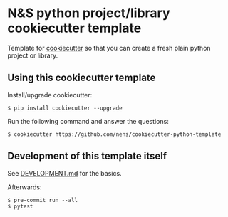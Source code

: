 # N&S python project/library cookiecutter template

Template for [cookiecutter](https://cookiecutter.readthedocs.io) so that
you can create a fresh plain python project or library.


## Using this cookiecutter template

Install/upgrade cookiecutter:

    $ pip install cookiecutter --upgrade

Run the following command and answer the questions:

    $ cookiecutter https://github.com/nens/cookiecutter-python-template


## Development of this template itself

See [DEVELOPMENT.md](./DEVELOPMENT.md) for the basics.

Afterwards:

    $ pre-commit run --all
    $ pytest
